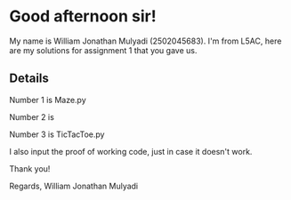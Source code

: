 # Good afternoon sir!

My name is William Jonathan Mulyadi (2502045683). I'm from L5AC, here are my solutions for assignment 1 that you gave us.

## Details
Number 1 is Maze.py

Number 2 is

Number 3 is TicTacToe.py


I also input the proof of working code, just in case it doesn't work.

Thank you!

Regards, 
William Jonathan Mulyadi

